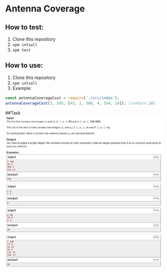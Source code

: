 # Antenna Coverage

## How to test:
1. Clone this repository
2. `npm intsall`
3. `npm test`
## How to use:
1. Clone this repository
2. `npm intsall`
3. Example:
```javascript
const antennaCoverageCost = require('./src/index');
antennaCoverageCost(3, 595, [43, 2, 300, 4, 554, 10]); //return 281
```
##Task
![Task](./task.png)
